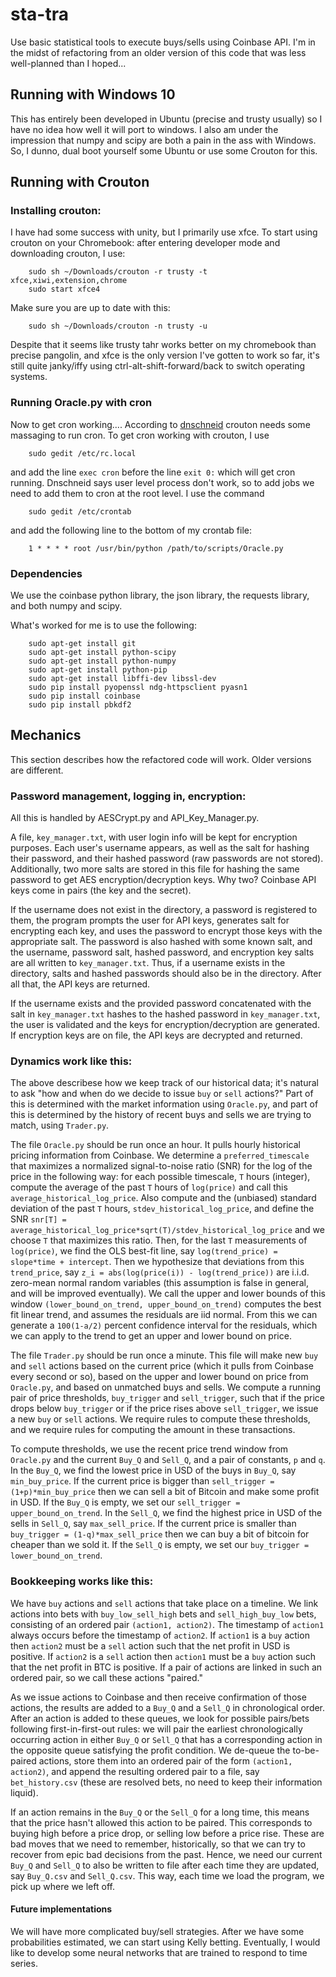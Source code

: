 # sta-tra
Use basic statistical tools to execute buys/sells using Coinbase API. I'm in the midst of refactoring from an older version of this code that was less well-planned than I hoped...

## Running with Windows 10

This has entirely been developed in Ubuntu (precise and trusty usually) so I have no idea how well it will port to windows. I also am under the impression that numpy and scipy are both a pain in the ass with Windows. So, I dunno, dual boot yourself some Ubuntu or use some Crouton for this.

## Running with Crouton

### Installing crouton:

I have had some success with unity, but I primarily use xfce. To start using crouton on your Chromebook: after entering developer mode and downloading crouton, I use:

        sudo sh ~/Downloads/crouton -r trusty -t xfce,xiwi,extension,chrome
        sudo start xfce4
        
Make sure you are up to date with this:

        sudo sh ~/Downloads/crouton -n trusty -u
        
Despite that it seems like trusty tahr works better on my chromebook than precise pangolin, and xfce is the only version I've gotten to work so far, it's still quite janky/iffy using ctrl-alt-shift-forward/back to switch operating systems. 

### Running Oracle.py with cron 

Now to get cron working.... According to [dnschneid](https://github.com/dnschneid/crouton/wiki/Setting-Up-Cron-Job) crouton needs some massaging to run cron. To get cron working with crouton, I use 

        sudo gedit /etc/rc.local

and add the line `exec cron` before the line `exit 0:` which will get cron running. Dnschneid says user level process don't work, so to add jobs we need to add them to cron at the root level. I use the command

        sudo gedit /etc/crontab

and add the following line to the bottom of my crontab file:

        1 * * * * root /usr/bin/python /path/to/scripts/Oracle.py
        
### Dependencies

We use the coinbase python library, the json library, the requests library, and both numpy and scipy.

What's worked for me is to use the following:

        sudo apt-get install git
        sudo apt-get install python-scipy
        sudo apt-get install python-numpy
        sudo apt-get install python-pip
        sudo apt-get install libffi-dev libssl-dev
        sudo pip install pyopenssl ndg-httpsclient pyasn1
        sudo pip install coinbase
        sudo pip install pbkdf2

## Mechanics

This section describes how the refactored code will work. Older versions are different.

### Password management, logging in, encryption:

All this is handled by AESCrypt.py and API_Key_Manager.py.

A file, `key_manager.txt`, with user login info will be kept for encryption purposes. Each user's username appears, as well as the salt for hashing their password, and their hashed password (raw passwords are not stored). Additionally, two more salts are stored in this file for hashing the same password to get AES encryption/decryption keys. Why two? Coinbase API keys come in pairs (the key and the secret).

If the username does not exist in the directory, a password is registered to them, the program prompts the user for API keys, generates salt for encrypting each key, and uses the password to encrypt those keys with the appropriate salt. The password is also hashed with some known salt, and the username, password salt, hashed password, and encryption key salts are all written to `key_manager.txt`. Thus, if a username exists in the directory, salts and hashed passwords should also be in the directory. After all that, the API keys are returned.

If the username exists and the provided password concatenated with the salt in `key_manager.txt` hashes to the hashed password in `key_manager.txt`, the user is validated and the keys for encryption/decryption are generated. If encryption keys are on file, the API keys are decrypted and returned.


### Dynamics work like this: 

The above describese how we keep track of our historical data; it's natural to ask "how and when do we decide to issue `buy` or `sell` actions?" Part of this is determined with the market information using `Oracle.py`, and part of this is determined by the history of recent buys and sells we are trying to match, using `Trader.py`.

The file `Oracle.py` should be run once an hour. It pulls hourly historical pricing information from Coinbase. We determine a `preferred_timescale` that maximizes a normalized signal-to-noise ratio (SNR) for the log of the price in the following way: for each possible timescale, `T` hours (integer), compute the average of the past `T` hours of `log(price)` and call this `average_historical_log_price`. Also compute and the (unbiased) standard deviation of the past `T` hours, `stdev_historical_log_price`, and define the SNR `snr[T] = average_historical_log_price*sqrt(T)/stdev_historical_log_price` and we choose `T` that maximizes this ratio. Then, for the last `T` measurements of `log(price)`, we find the OLS best-fit line, say `log(trend_price) = slope*time + intercept`. Then we hypothesize that deviations from this `trend_price`, say `z_i = abs(log(price(i)) - log(trend_price))` are i.i.d. zero-mean normal random variables (this assumption is false in general, and will be improved eventually). We call the upper and lower bounds of this window `(lower_bound_on_trend, upper_bound_on_trend)` computes the best fit linear trend, and assumes the residuals are iid normal. From this we can generate a `100(1-a/2)` percent confidence interval for the residuals, which we can apply to the trend to get an upper and lower bound on price.

The file `Trader.py` should be run once a minute. This file will make new `buy` and `sell` actions based on the current price (which it pulls from Coinbase every second or so), based on the upper and lower bound on price from `Oracle.py`, and based on unmatched buys and sells. We compute a running pair of price thresholds, `buy_trigger` and `sell_trigger`, such that if the price drops below `buy_trigger` or if the price rises above `sell_trigger`, we issue a new `buy` or `sell` actions. We require rules to compute these thresholds, and we require rules for computing the amount in these transactions. 

To compute thresholds, we use the recent price trend window from `Oracle.py` and the current `Buy_Q` and `Sell_Q`, and a pair of constants, `p` and `q`. In the `Buy_Q`, we find the lowest price in USD of the buys in `Buy_Q`, say `min_buy_price`. If the current price is bigger than `sell_trigger = (1+p)*min_buy_price` then we can sell a bit of Bitcoin and make some profit in USD. If the `Buy_Q` is empty, we set our `sell_trigger = upper_bound_on_trend`.  In the `Sell_Q`, we find the highest price in USD of the sells in `Sell_Q`, say `max_sell_price`. If the current price is smaller than `buy_trigger = (1-q)*max_sell_price` then we can buy a bit of bitcoin for cheaper than we sold it. If the `Sell_Q` is empty, we set our `buy_trigger = lower_bound_on_trend`.




### Bookkeeping works like this: 

We have `buy` actions and `sell` actions that take place on a timeline. We link actions into bets with `buy_low_sell_high` bets and `sell_high_buy_low` bets, consisting of an ordered pair `(action1, action2)`. The timestamp of `action1` always occurs before the timestamp of `action2`. If `action1` is a `buy` action then `action2` must be a `sell` action such that the net profit in USD is positive. If `action2` is a `sell` action then `action1` must be a `buy` action such that the net profit in BTC is positive. If a pair of actions are linked in such an ordered pair, so we call these actions "paired."

As we issue actions to Coinbase and then receive confirmation of those actions, the results are added to a `Buy_Q` and a `Sell_Q` in chronological order. After an action is added to these queues, we look for possible pairs/bets following first-in-first-out rules: we will pair the earliest chronologically occurring action in either `Buy_Q` or `Sell_Q` that has a corresponding action in the opposite queue satisfying the profit condition. We de-queue the to-be-paired actions, store them into an ordered pair of the form `(action1, action2)`, and append the resulting ordered pair to a file, say `bet_history.csv` (these are resolved bets, no need to keep their information liquid).

If an action remains in the `Buy_Q` or the `Sell_Q` for a long time, this means that the price hasn't allowed this action to be paired. This corresponds to buying high before a price drop, or selling low before a price rise. These are bad moves that we need to remember, historically, so that we can try to recover from epic bad decisions from the past. Hence, we need our current `Buy_Q` and `Sell_Q` to also be written to file after each time they are updated, say `Buy_Q.csv` and `Sell_Q.csv`. This way, each time we load the program, we pick up where we left off.

#### Future implementations 

We will have more complicated buy/sell strategies. After we have some probabilities estimated, we can start using Kelly betting. Eventually, I would like to develop some neural networks that are trained to respond to time series.
